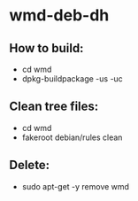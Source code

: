 # wmd-deb-dh

## How to build:
- cd wmd
- dpkg-buildpackage -us -uc

## Clean tree files:
 - cd wmd
 - fakeroot debian/rules clean
 
## Delete:
- sudo apt-get -y remove wmd
